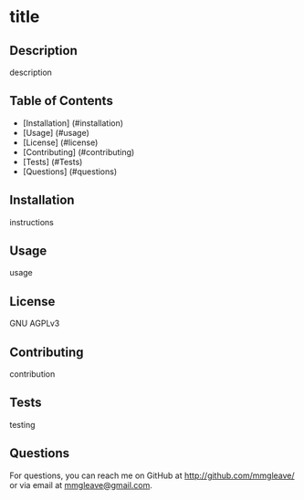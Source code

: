 
# title

## Description
description

## Table of Contents
* [Installation] (#installation)
* [Usage] (#usage)
* [License] (#license)
* [Contributing] (#contributing)
* [Tests] (#Tests)
* [Questions] (#questions)
  
## Installation
instructions

## Usage
usage

## License
GNU AGPLv3

## Contributing
contribution

## Tests
testing

## Questions
For questions, you can reach me on GitHub at http://github.com/mmgleave/ or via email at mmgleave@gmail.com.
